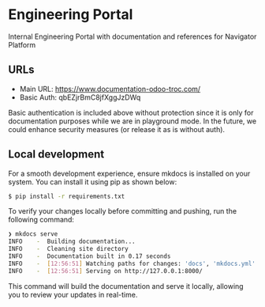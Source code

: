 # Engineering Portal

Internal Engineering Portal with documentation and references for Navigator Platform 

## URLs

- Main URL: https://www.documentation-odoo-troc.com/
- Basic Auth: qbEZjrBmC8jfXggJzDWq

Basic authentication is included above without protection since it is only for documentation purposes while we are in playground mode. In the future, we could enhance security measures (or release it as is without auth).

## Local development

For a smooth development experience, ensure mkdocs is installed on your system. You can install it using pip as shown below:

```sh
$ pip install -r requirements.txt
```

To verify your changes locally before committing and pushing, run the following command:

```sh
❯ mkdocs serve
INFO    -  Building documentation...
INFO    -  Cleaning site directory
INFO    -  Documentation built in 0.17 seconds
INFO    -  [12:56:51] Watching paths for changes: 'docs', 'mkdocs.yml'
INFO    -  [12:56:51] Serving on http://127.0.0.1:8000/
```

This command will build the documentation and serve it locally, allowing you to review your updates in real-time.
